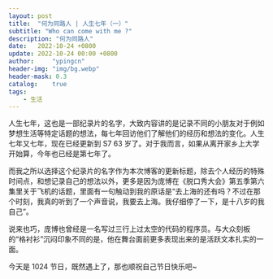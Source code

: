 ```yaml
---
layout: post
title:  "何为同路人 | 人生七年（一）"
subtitle: "Who can come with me ?"
description: "何为同路人"
date:   2022-10-24 +0800
update: 2022-10-24 00:00 +0800
author:     "ypingcn"
header-img: "img/bg.webp"
header-mask: 0.3
catalog:    true
tags:
    - 生活
---
```


人生七年，这也是一部纪录片的名字，大致内容讲的是记录不同的小朋友对于例如梦想生活等特定话题的想法，每七年回访他们了解他们的经历和想法的变化。人生七年又七年，现在已经更新到 S7 63 岁了。对于我而言，如果从离开家乡上大学开始算，今年也已经是第七年了。

而我之所以选择这个纪录片的名字作为本次博客的更新标题，除去个人经历的特殊时间点，和想记录自己的想法以外，更多是因为庞博在《脱口秀大会》第五季第六集里关于飞机的话题，里面有一句触动到我的原话是“去上海的还有吗？不过在那个时刻，我真的听到了一个声音说，我要去上海。我仔细停了一下，是十八岁的我自己”。

说来也巧，庞博也曾经是一名写过三行上过太空的代码的程序员。与大众刻板的“格衬衫”沉闷印象不同的是，他在舞台面前更多表现出来的是活跃文本扎实的一面。

今天是 1024 节日，既然遇上了，那也顺祝自己节日快乐吧~
